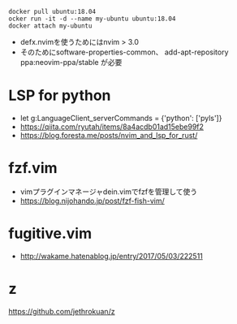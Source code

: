 ```
docker pull ubuntu:18.04
ocker run -it -d --name my-ubuntu ubuntu:18.04
docker attach my-ubuntu
```


- defx.nvimを使うためにはnvim > 3.0
- そのためにsoftware-properties-common、
add-apt-repository ppa:neovim-ppa/stable
が必要


# LSP for python
- let g:LanguageClient_serverCommands = {'python': ['pyls']}
- https://qiita.com/ryutah/items/8a4acdb01ad15ebe99f2
- https://blog.foresta.me/posts/nvim_and_lsp_for_rust/


# fzf.vim
- vimプラグインマネージャdein.vimでfzfを管理して使う
- https://blog.nijohando.jp/post/fzf-fish-vim/ 


# fugitive.vim
- http://wakame.hatenablog.jp/entry/2017/05/03/222511<Paste>

# z
https://github.com/jethrokuan/z
